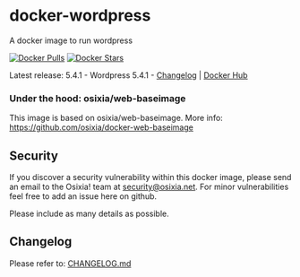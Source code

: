 # docker-wordpress
A docker image to run wordpress

[![Docker Pulls](https://img.shields.io/docker/pulls/osixia/wordpress.svg)][hub]
[![Docker Stars](https://img.shields.io/docker/stars/osixia/wordpress.svg)][hub]

[hub]: https://hub.docker.com/r/osixia/wordpress/

Latest release: 5.4.1 - Wordpress 5.4.1 -  [Changelog](CHANGELOG.md) | [Docker Hub](https://hub.docker.com/r/osixia/wordpress) 

### Under the hood: osixia/web-baseimage

This image is based on osixia/web-baseimage.
More info: https://github.com/osixia/docker-web-baseimage

## Security
If you discover a security vulnerability within this docker image, please send an email to the Osixia! team at security@osixia.net. For minor vulnerabilities feel free to add an issue here on github.

Please include as many details as possible.

## Changelog

Please refer to: [CHANGELOG.md](CHANGELOG.md)
